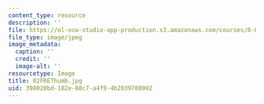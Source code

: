 ```yaml
---
content_type: resource
description: ''
file: https://ol-ocw-studio-app-production.s3.amazonaws.com/courses/8-02t-electricity-and-magnetism-spring-2005/398020bd182e88c7a4f94b2039780992_02FREThumb.jpg
file_type: image/jpeg
image_metadata:
  caption: ''
  credit: ''
  image-alt: ''
resourcetype: Image
title: 02FREThumb.jpg
uid: 398020bd-182e-88c7-a4f9-4b2039780992
---
```

